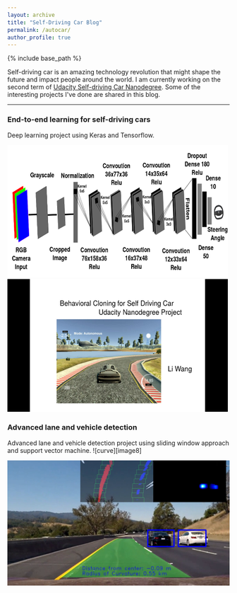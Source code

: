 ```yaml
---
layout: archive
title: "Self-Driving Car Blog"
permalink: /autocar/
author_profile: true
---
```


{% include base_path %}

[//]: # (Image References)

[image1]: ./images/detection_T1P6.png "example"


Self-driving car is an amazing technology revolution that might shape the future and impact people around the world. I am currently working on the second term of [Udacity Self-driving Car Nanodegree](https://www.udacity.com/course/self-driving-car-engineer-nanodegree--nd013). Some of the interesting projects I've done are shared in this blog. 

---
### End-to-end learning for self-driving cars
Deep learning project using Keras and Tensorflow.

<img src="/images/CNN_NVIDIA.png" alt="IEEE" style="width:500px;height:300px;">

<img src="/images/youtube_T1P3.png" alt="IEEE" style="width:500px;height:300px;">

### Advanced lane and vehicle detection
Advanced lane and vehicle detection project using sliding window approach and support vector machine.
![curve][image8]


[![video][image1]](https://youtu.be/tubp4DvabnQ)

